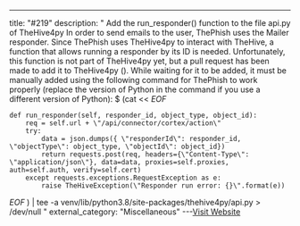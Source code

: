 ---
title: "#219"
description: "
Add the run_responder() function to the file api.py of TheHive4py
In order to send emails to the user, ThePhish uses the Mailer responder. Since ThePhish uses TheHive4py to interact with TheHive, a function that allows running a responder by its ID is needed. Unfortunately, this function is not part of TheHive4py yet, but a pull request has been made to add it to TheHive4py (). While waiting for it to be added, it must be manually added using the following command for ThePhish to work properly (replace the version of Python in the command if you use a different version of Python):
$ (cat << _EOF_


    def run_responder(self, responder_id, object_type, object_id):
        req = self.url + \"/api/connector/cortex/action\"
        try:
            data = json.dumps({ \"responderId\": responder_id, \"objectType\": object_type, \"objectId\": object_id})
            return requests.post(req, headers={\"Content-Type\": \"application/json\"}, data=data, proxies=self.proxies, auth=self.auth, verify=self.cert)
        except requests.exceptions.RequestException as e:
            raise TheHiveException(\"Responder run error: {}\".format(e))
_EOF_
) | tee -a venv/lib/python3.8/site-packages/thehive4py/api.py > /dev/null
"
external_category: "Miscellaneous"
---[Visit Website](https://github.com/TheHive-Project/TheHive4py/pull/219)

